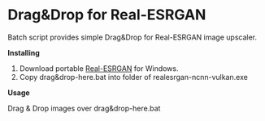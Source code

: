 # Drag&Drop for Real-ESRGAN

Batch script provides simple Drag&Drop for Real-ESRGAN image upscaler.

**Installing**
1. Download portable [Real-ESRGAN](https://github.com/xinntao/Real-ESRGAN) for Windows.
2. Copy drag&drop-here.bat into folder of realesrgan-ncnn-vulkan.exe

**Usage**

Drag & Drop images over drag&drop-here.bat